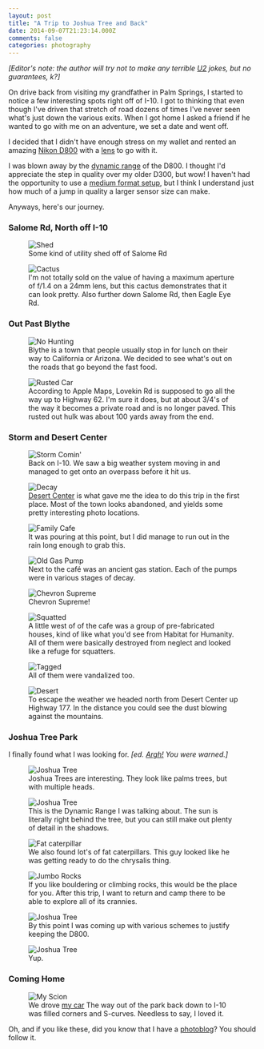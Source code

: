 ```yaml
---
layout: post
title: "A Trip to Joshua Tree and Back"
date: 2014-09-07T21:23:14.000Z
comments: false
categories: photography
---
```

*[Editor's note: the author will try not to make any terrible [U2](http://en.wikipedia.org/wiki/The_Joshua_Tree) jokes, but no guarantees, k?]*

On drive back from visiting my grandfather in Palm Springs, I started to notice a few interesting spots right off of I-10. I got to thinking that even though I've driven that stretch of road dozens of times I've never seen what's just down the various exits. When I got home I asked a friend if he wanted to go with me on an adventure, we set a date and went off.

I decided that I didn't have enough stress on my wallet and rented an amazing [Nikon D800](http://www.amazon.com/gp/product/B00LAJQVR6/ref=as_li_tl?ie=UTF8&camp=1789&creative=390957&creativeASIN=B00LAJQVR6&linkCode=as2&tag=thepetzoo-20&linkId=SXRLLGQXQE6EXCZV) with a [lens](http://www.amazon.com/gp/product/B0037KM0X0/ref=as_li_tl?ie=UTF8&camp=1789&creative=390957&creativeASIN=B0037KM0X0&linkCode=as2&tag=thepetzoo-20&linkId=WKK5Q3JEYBRTBVUG) to go with it.

I was blown away by the [dynamic range](http://en.wikipedia.org/wiki/Dynamic_range) of the D800. I thought I'd appreciate the step in quality over my older D300, but wow! I haven't had the opportunity to use a [medium format setup](http://zackarias.com/for-photographers/gear-gadgets/why-i-moved-to-medium-format-phase-one-iq140-review/), but I think I understand just how much of a jump in quality a larger sensor size can make.

Anyways, here's our journey.

### Salome Rd, North off I-10
<figure>
    <img alt="Shed" src="http://swilliams.me/static/photos/joshua-tree/800_1300.jpg">
    <figcaption>Some kind of utility shed off of Salome Rd</figcaption>
</figure>

<figure>
    <img alt="Cactus" src="http://swilliams.me/static/photos/joshua-tree/800_1313.jpg">
    <figcaption>I'm not totally sold on the value of having a maximum aperture of f/1.4 on a 24mm lens, but this cactus demonstrates that it can look pretty. Also further down Salome Rd, then Eagle Eye Rd.</figcaption>
</figure>

### Out Past Blythe
<figure>
    <img alt="No Hunting" src="http://swilliams.me/static/photos/joshua-tree/800_1343.jpg">
    <figcaption>Blythe is a town that people usually stop in for lunch on their way to California or Arizona. We decided to see what's out on the roads that go beyond the fast food.</figcaption>
</figure>

<figure>
    <img alt="Rusted Car" src="http://swilliams.me/static/photos/joshua-tree/800_1370.jpg">
    <figcaption>According to Apple Maps, Lovekin Rd is supposed to go all the way up to Highway 62. I'm sure it does, but at about 3/4's of the way it becomes a private road and is no longer paved. This rusted out hulk was about 100 yards away from the end.</figcaption>
</figure>

### Storm and Desert Center
<figure>
    <img alt="Storm Comin'" src="http://swilliams.me/static/photos/joshua-tree/800_1374.jpg">
    <figcaption>Back on I-10. We saw a big weather system moving in and managed to get onto an overpass before it hit us.</figcaption>
</figure>

<figure>
    <img alt="Decay" src="http://swilliams.me/static/photos/joshua-tree/800_1383.jpg">
    <figcaption><a href="http://en.wikipedia.org/wiki/Desert_Center,_California">Desert Center</a> is what gave me the idea to do this trip in the first place. Most of the town looks abandoned, and yields some pretty interesting photo locations.</figcaption>
</figure>

<figure>
    <img alt="Family Cafe" src="http://swilliams.me/static/photos/joshua-tree/800_1392.jpg">
    <figcaption>It was pouring at this point, but I did manage to run out in the rain long enough to grab this.</figcaption>
</figure>

<figure>
    <img alt="Old Gas Pump" src="http://swilliams.me/static/photos/joshua-tree/800_1402.jpg">
    <figcaption>Next to the café was an ancient gas station. Each of the pumps were in various stages of decay.</figcaption>
</figure>

<figure>
    <img alt="Chevron Supreme" src="http://swilliams.me/static/photos/joshua-tree/800_1410.jpg">
    <figcaption>Chevron Supreme!</figcaption>
</figure>

<figure>
    <img alt="Squatted" src="http://swilliams.me/static/photos/joshua-tree/800_1423.jpg">
    <figcaption>A little west of of the cafe was a group of pre-fabricated houses, kind of like what you'd see from Habitat for Humanity. All of them were basically destroyed from neglect and looked like a refuge for squatters.</figcaption>
</figure>

<figure>
    <img alt="Tagged" src="http://swilliams.me/static/photos/joshua-tree/800_1428.jpg">
    <figcaption>All of them were vandalized too.</figcaption>
</figure>

<figure>
    <img alt="Desert" src="http://swilliams.me/static/photos/joshua-tree/800_1432.jpg">
    <figcaption>To escape the weather we headed north from Desert Center up Highway 177. In the distance you could see the dust blowing against the mountains.</figcaption>
</figure>

### Joshua Tree Park
I finally found what I was looking for. *[ed. [Argh!](https://www.youtube.com/watch?v=EabB55IYyOg) You were warned.]*

<figure>
    <img alt="Joshua Tree" src="http://swilliams.me/static/photos/joshua-tree/800_1464.jpg">
    <figcaption>Joshua Trees are interesting. They look like palms trees, but with multiple heads.</figcaption>
</figure>

<figure>
    <img alt="Joshua Tree" src="http://swilliams.me/static/photos/joshua-tree/800_1473.jpg">
    <figcaption>This is the Dynamic Range I was talking about. The sun is literally right behind the tree, but you can still make out plenty of detail in the shadows.</figcaption>
</figure>

<figure>
    <img alt="Fat caterpillar" src="http://swilliams.me/static/photos/joshua-tree/800_1505.jpg">
    <figcaption>We also found lot's of fat caterpillars. This guy looked like he was getting ready to do the chrysalis thing.</figcaption>
</figure>

<figure>
    <img alt="Jumbo Rocks" src="http://swilliams.me/static/photos/joshua-tree/800_1515.jpg">
    <figcaption>If you like bouldering or climbing rocks, this would be the place for you. After this trip, I want to return and camp there to be able to explore all of its crannies.</figcaption>
</figure>

<figure>
    <img alt="Joshua Tree" src="http://swilliams.me/static/photos/joshua-tree/800_1522.jpg">
    <figcaption>By this point I was coming up with various schemes to justify keeping the D800.</figcaption>
</figure>

<figure>
    <img alt="Joshua Tree" src="http://swilliams.me/static/photos/joshua-tree/800_1530.jpg">
    <figcaption>Yup.</figcaption>
</figure>

### Coming Home
<figure>
    <img alt="My Scion" src="http://swilliams.me/static/photos/joshua-tree/800_1545.jpg">
    <figcaption>We drove <a href="http://blog.swilliams.me/2013/04/20/in-which-i-purchased-a-new-car/">my car</a> The way out of the park back down to I-10 was filled corners and S-curves. Needless to say, I loved it.</figcaption>
</figure>

Oh, and if you like these, did you know that I have a [photoblog](http://swilliamsphoto.com)? You should follow it.
